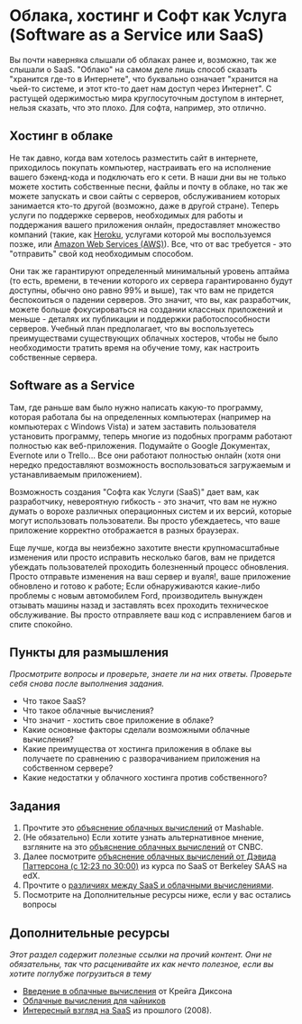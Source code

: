 # Облака, хостинг и Софт как Услуга (Software as a Service или SaaS)
<!-- *Estimated Time: 1 hr* -->

Вы почти наверняка слышали об облаках ранее и, возможно, так же слышали о SaaS. "Облако" на самом деле лишь способ сказать "хранится где-то в Интернете", что буквально означает "хранится на чьей-то системе, и этот кто-то дает нам доступ через Интернет". С растущей одержимостью мира круглосуточным доступом в интернет, нельзя сказать, что это плохо. Для софта, например, это отлично.

## Хостинг в облаке



Не так давно, когда вам хотелось разместить сайт в интернете, приходилось покупать компьютер, настраивать его на исполнение вашего бэкенд-кода и подключать его к сети. В наши дни вы не только можете хостить собственные песни, файлы и почту в облаке, но так же можете запускать и свои сайты с серверов, обслуживанием которых занимается кто-то другой (возможно, даже в другой стране).  Теперь услуги по поддержке серверов, необходимых для работы и поддержания вашего приложения онлайн, предоставляет множество компаний (такие, как [Heroku](http://www.heroku.com), услугами которой мы воспользуемся позже, или [Amazon Web Services (AWS)](http://aws.amazon.com/)). Все, что от вас требуется - это "отправить" свой код необходимым способом.

Они так же гарантируют определенный минимальный уровень аптайма (то есть, времени, в течении которого их сервера гарантированно будут доступны, обычно оно равно 99% и выше), так что вам не придется беспокоиться о падении серверов. Это значит, что вы, как разработчик, можете больше фокусироваться на создании классных приложений и меньше - деталях их публикации и поддержки работоспособности серверов. Учебный план предполагает, что вы воспользуетесь преимуществами существующих облачных хостеров, чтобы не было необходимости тратить время на обучение тому, как настроить собственные сервера.

## Software as a Service

Там, где раньше вам было нужно написать какую-то программу, которая работала бы на определенных компьютерах (например на компьютерах с Windows Vista) и затем заставить пользователя установить программу, теперь многие из подобных программ работают полностью как веб-приложения. Подумайте о Google Документах, Evernote или о Trello... Все они работают полностью онлайн (хотя они нередко предоставляют возможность воспользоваться загружаемым и устанавливаемым приложением).

Возможность создания "Софта как Услуги (SaaS)" дает вам, как разработчику, невероятную гибкость - это значит, что вам не нужно думать о ворохе различных операционных систем и их версий, которые могут использовать пользователи. Вы просто убеждаетесь, что ваше приложение корректно отображается в разных браузерах.

Еще лучше, когда вы неизбежно захотите внести крупномасштабные изменения или просто исправить несколько багов, вам не придется убеждать пользователей проходить болезненный процесс обновления. Просто отправьте изменения на ваш сервер и вуаля!, ваше приложение обновлено и готово к работе; Если обнаруживаются какие-либо проблемы с новым автомобилем Ford, производитель вынужден отзывать машины назад и заставлять всех проходить техническое обслуживание. Вы просто отправляете ваш код с исправлением багов и спите спокойно.

## Пункты для размышления

*Просмотрите вопросы и проверьте, знаете ли на них ответы. Проверьте себя снова после выполнения задания.*

* Что такое SaaS?
* Что такое облачные вычисления?
* Что значит - хостить свое приложение в облаке?
* Какие основные факторы сделали возможными облачные вычисления?
* Какие преимущества от хостинга приложения в облаке вы получаете по сравнению с разворачиванием приложения на собственном сервере?
* Какие недостатки у облачного хостинга против собственного?

## Задания

1. Прочтите это [объяснение облачных вычислений](http://mashable.com/2013/08/26/what-is-the-cloud/) от Mashable.
2. (Не обязательно) Если хотите узнать альтернативное мнение, взгляните на это [объяснение облачных вычислений](http://www.cnbc.com/id/43077233) от CNBC.
3. Далее посмотрите [объяснение облачных вычислений от Дэвида Паттерсона (с 12:23 по 30:00)](https://www.youtube.com/watch?v=SeBAj4P2FWA&list=PLjbL0BCR04Q3uDPD3GVZJqV3UnJkOic-o) из курса по SaaS от Berkeley SAAS на edX.
1. Прочтите о [различиях между SaaS и облачными вычислениями](http://www.itworld.com/article/2758057/enterprise-software/back-to-basics--the-difference-between-saas-and-cloud-computing.html).
2. Посмотрите на Дополнительные ресурсы ниже, если у вас остались вопросы

## Дополнительные ресурсы

*Этот раздел содержит полезные ссылки на прочий контент. Они не обязательны, так что расценивайте их как нечто полезное, если вы хотите поглубже погрузиться в тему*


* [Введение в облачные вычисления](http://www.dummies.com/how-to/content/what-is-cloud-computing.html) от Крейга Диксона
* [Облачные вычисления для чайников](http://www.dummies.com/how-to/content/what-is-cloud-computing.html)
* [Интересный взгляд на SaaS](http://www.itworld.com/article/2780751/software-as-a-service/what-to-ask-before-saying-yes-to-saas--cloud-computing.html) из прошлого (2008).
